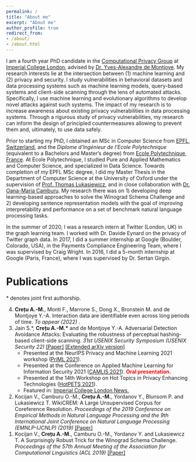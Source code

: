 ```yaml
---
permalink: /
title: "About me"
excerpt: "About me"
author_profile: true
redirect_from:  
- /about/  
- /about.html
---
```


I am a fourth year PhD candidate in the [Computational Privacy Group](https://cpg.doc.ic.ac.uk/index.html) at [Imperial College London](https://www.imperial.ac.uk/), advised by [Dr. Yves-Alexandre de Montjoye](http://www.demontjoye.com/index.html). My research interests lie at the intersection between (1) machine learning and (2) privacy and security. I study vulnerabilities in behavioral datasets and data processing systems such as machine learning models, query-based systems and client-side scanning through the lens of automated attacks. Specifically, I use machine learning and evolutionary algorithms to develop novel attacks against such systems. The impact of my research is to increase awareness about existing privacy vulnerabilities in data processing systems. Through a rigurous study of privacy vulnerabilities, my research can inform the design of principled countermeasures allowing to prevent them and, ultimately, to use data safely.

Prior to starting my PhD, I obtained an MSc in Computer Science from [EPFL, Switzerland](https://www.epfl.ch/en/), and the _Diplome d'Ingénieur de l'Ecole Polytechnique_ (equivalent to a Bachelors and Master’s degree) from [Ecole Polytechnique, France](https://www.polytechnique.edu/en). At Ecole Polytechnique, I studied Pure and Applied Mathematics and Computer Science, and specialized in Data Science. Towards completion of my EPFL MSc degree, I did my Master Thesis in the Department of Computer Science at the University of Oxford under the supervision of [Prof. Thomas Lukasiewicz](https://www.cs.ox.ac.uk/people/thomas.lukasiewicz/), and in close collaboration with [Dr. Oana-Maria Camburu](https://www.cs.ox.ac.uk/people/oana-maria.camburu/). My research there was on 1) developing deep learning-based approaches to solve the Winograd Schema Challenge and 2) developing sentence representation models with the goal of improving interpretability and performance on a set of benchmark natural language processing tasks.

In the summer of 2020, I was a research intern at Twitter (London, UK) in the graph learning team. I worked with Dr. Davide Eynard on the privacy of Twitter graph data. In 2017, I did a summer internship at Google (Boulder, Colorado, USA), in the Payments Compliance Engineering Team, where I was supervised by Craig Wright. In 2016, I did a 5-month internship at Google (Paris, France), where I was supervised by Dr. Sertan Girgin.

# Publications
\* denotes joint first authorship.

<ol reversed>
  <li>
   <b>Crețu A.-M.</b>, Monti F., Marrone S., Dong X., Bronstein M. and de Montjoye Y.-A. Interaction data are identifiable even across long periods of time. <i> To appear (2022) </i>.
  </li>
  
  <li>
    Jain S.*, <b>Crețu A.-M.*</b> and de Montjoye Y.-A. Adversarial Detection Avoidance Attacks: Evaluating the robustness of perceptual hashing-based client-side scanning. <i> 31st USENIX Security Symposium (USENIX Security 22) </i> <a href="https://www.usenix.org/conference/usenixsecurity22/presentation/jain">[Paper]</a> <a href="https://arxiv.org/abs/2106.09820">[Extended arXiv version]</a>
    <ul>
      <li> Presented at the NeurIPS Privacy and Machine Learning 2021 workshop (<a href="https://nips.cc/Conferences/2021/ScheduleMultitrack?event=21873">PriML 2021</a>).</li>
      <li> Presented at the Conference on Applied Machine Learning for Information Security 2021 (<a href="https://www.camlis.org/">CAMLIS 2021</a>). <b><font color="red">Oral presentation.</font></b></li>
      <li> Presented at the 14th Workshop on Hot Topics in Privacy Enhancing Technologies (<a href="https://petsymposium.org/2021/hotpets.php">HotPETS 2021</a>).</li>
      <li> Featured in: <a href="https://www.imperial.ac.uk/news/231778/proposed-illegal-image-detectors-devices-easily/">Imperial College London News.</a></li>
    </ul>
  </li>
  
  <li> 
    Kocijan V., Camburu O.-M., <b>Crețu A.-M.</b>, Yordanov Y., Blunsom P. and Lukasiewicz T. WikiCREM: A Large Unsupervised Corpus for Coreference Resolution. <i>Proceedings of the 2019 Conference on Empirical Methods in Natural Language Processing and the 9th International Joint Conference on Natural Language Processing (EMNLP-IJCNLP) (2019)</i> <a href="https://aclanthology.org/D19-1439/">[Paper]</a> 
  </li>
  
  <li> 
    Kocijan V., <b>Crețu A.-M.</b>, Camburu O.-M., Yordanov Y. and Lukasiewicz T. A Surprisingly Robust Trick for the Winograd Schema Challenge. <i>Proceedings of the 57th Annual Meeting of the Association for Computational Linguistics (ACL 2019)</i> <a href="https://aclanthology.org/P19-1478/">[Paper]</a>
  </li>
</ol>

